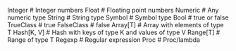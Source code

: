 Integer    # Integer numbers
Float      # Floating point numbers
Numeric    # Any numeric type
String     # String type
Symbol     # Symbol type
Bool       # true or false
TrueClass  # true
FalseClass # false
Array[T]   # Array with elements of type T
Hash[K, V] # Hash with keys of type K and values of type V
Range[T]   # Range of type T
Regexp     # Regular expression
Proc       # Proc/lambda